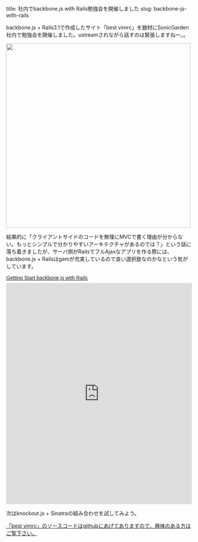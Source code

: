 title: 社内でbackbone.js with Rails勉強会を開催しました
slug: backbone-js-with-rails

backbone.js + Rails3.1で作成したサイト「best vimrc」を題材にSonicGarden社内で勉強会を開催しました。ustreamされながら話すのは緊張しますねー。。

<a href="http://best-vimrc.heroku.com"><img src="/assets/best-vimrc.png" width="500" /></a>

結果的に「クライアントサイドのコードを無理にMVCで書く理由が分からない。もっとシンプルで分かりやすいアーキテクチャがあるのでは？」という話に落ち着きましたが、サーバ側がRailsでフルAjaxなアプリを作る際には、backbone.js + Railsはgemが充実しているので良い選択肢なのかなという気がしています。

<a title="View Getting Start backbone.js with Rails on Scribd" href="http://www.scribd.com/doc/73702841/Getting-Start-backbone-js-with-Rails" style="margin: 12px auto 6px auto; font-family: Helvetica,Arial,Sans-serif; font-style: normal; font-variant: normal; font-weight: normal; font-size: 14px; line-height: normal; font-size-adjust: none; font-stretch: normal; -x-system-font: none; display: block; text-decoration: underline;">Getting Start backbone.js with Rails</a><iframe class="scribd_iframe_embed" src="http://www.scribd.com/embeds/73702841/content?start_page=1&view_mode=slideshow&access_key=key-1i2eeheytks8p0atl6pu" data-auto-height="true" data-aspect-ratio="1.33333333333333" scrolling="no" id="doc_55949" width="100%" height="600" frameborder="0"></iframe><script type="text/javascript">(function() { var scribd = document.createElement("script"); scribd.type = "text/javascript"; scribd.async = true; scribd.src = "http://www.scribd.com/javascripts/embed_code/inject.js"; var s = document.getElementsByTagName("script")[0]; s.parentNode.insertBefore(scribd, s); })();</script>

次はknockout.js + Sinatraの組み合わせを試してみよう。

[「best vimrc」のソースコードはgithubにあげてありますので、興味のある方はご覧下さい。](https://github.com/mahm/best-vimrc)
